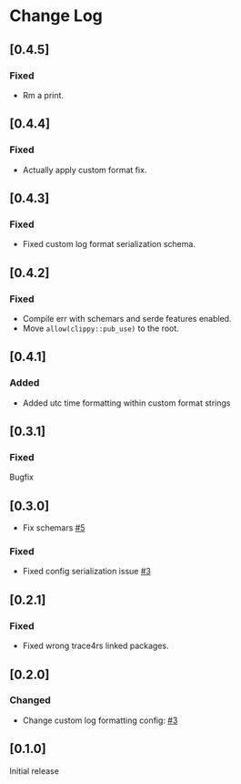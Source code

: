 # Change Log

## [0.4.5]

### Fixed

* Rm a print.

## [0.4.4]

### Fixed

* Actually apply custom format fix.

## [0.4.3]

### Fixed

* Fixed custom log format serialization schema.

## [0.4.2]

### Fixed

* Compile err with schemars and serde features enabled.
* Move `allow(clippy::pub_use)` to the root.

## [0.4.1]

### Added

* Added utc time formatting within custom format strings

## [0.3.1]

### Fixed

Bugfix

## [0.3.0]

* Fix schemars [#5](https://github.com/imperva/trace4rs/pull/5)

### Fixed

* Fixed config serialization issue [#3](https://github.com/imperva/trace4rs/pull/4)

## [0.2.1]

### Fixed

* Fixed wrong trace4rs linked packages.

## [0.2.0]

### Changed

* Change custom log formatting config: [#3](https://github.com/imperva/trace4rs/pull/3)

## [0.1.0]

Initial release
